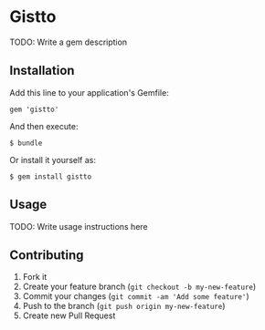 # Gistto

TODO: Write a gem description

## Installation

Add this line to your application's Gemfile:

    gem 'gistto'

And then execute:

    $ bundle

Or install it yourself as:

    $ gem install gistto

## Usage

TODO: Write usage instructions here

## Contributing

1. Fork it
2. Create your feature branch (`git checkout -b my-new-feature`)
3. Commit your changes (`git commit -am 'Add some feature'`)
4. Push to the branch (`git push origin my-new-feature`)
5. Create new Pull Request
